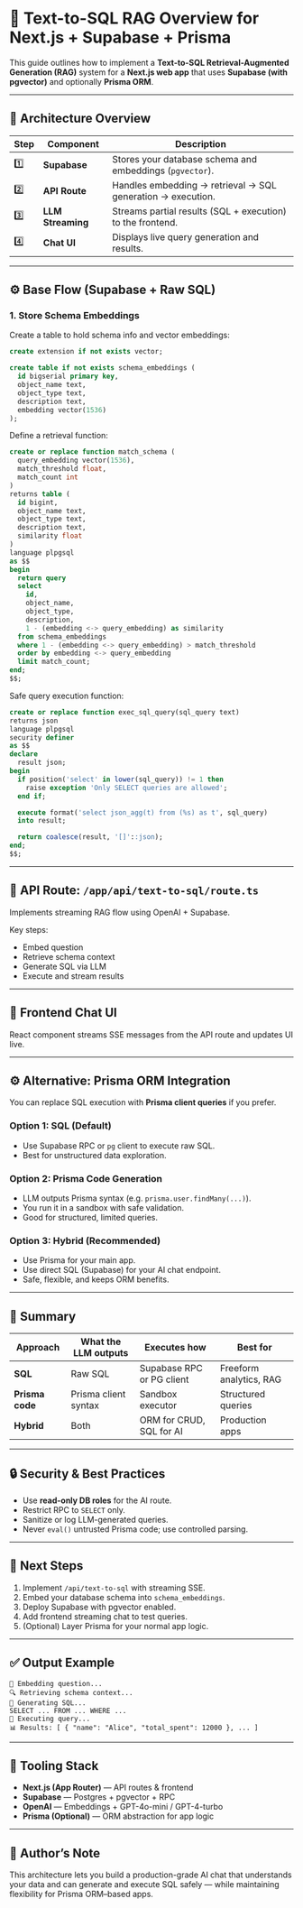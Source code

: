 # 🧠 Text-to-SQL RAG Overview for Next.js + Supabase + Prisma

This guide outlines how to implement a **Text-to-SQL Retrieval-Augmented Generation (RAG)** system for a **Next.js web app** that uses **Supabase (with pgvector)** and optionally **Prisma ORM**.

---

## 🧩 Architecture Overview

| Step | Component | Description |
|------|------------|-------------|
| 1️⃣ | **Supabase** | Stores your database schema and embeddings (`pgvector`). |
| 2️⃣ | **API Route** | Handles embedding → retrieval → SQL generation → execution. |
| 3️⃣ | **LLM Streaming** | Streams partial results (SQL + execution) to the frontend. |
| 4️⃣ | **Chat UI** | Displays live query generation and results. |

---

## ⚙️ Base Flow (Supabase + Raw SQL)

### 1. Store Schema Embeddings

Create a table to hold schema info and vector embeddings:

```sql
create extension if not exists vector;

create table if not exists schema_embeddings (
  id bigserial primary key,
  object_name text,
  object_type text,
  description text,
  embedding vector(1536)
);
```

Define a retrieval function:

```sql
create or replace function match_schema (
  query_embedding vector(1536),
  match_threshold float,
  match_count int
)
returns table (
  id bigint,
  object_name text,
  object_type text,
  description text,
  similarity float
)
language plpgsql
as $$
begin
  return query
  select
    id,
    object_name,
    object_type,
    description,
    1 - (embedding <-> query_embedding) as similarity
  from schema_embeddings
  where 1 - (embedding <-> query_embedding) > match_threshold
  order by embedding <-> query_embedding
  limit match_count;
end;
$$;
```

Safe query execution function:

```sql
create or replace function exec_sql_query(sql_query text)
returns json
language plpgsql
security definer
as $$
declare
  result json;
begin
  if position('select' in lower(sql_query)) != 1 then
    raise exception 'Only SELECT queries are allowed';
  end if;

  execute format('select json_agg(t) from (%s) as t', sql_query)
  into result;

  return coalesce(result, '[]'::json);
end;
$$;
```

---

## 🧱 API Route: `/app/api/text-to-sql/route.ts`

Implements streaming RAG flow using OpenAI + Supabase.

Key steps:
- Embed question
- Retrieve schema context
- Generate SQL via LLM
- Execute and stream results

---

## 💬 Frontend Chat UI

React component streams SSE messages from the API route and updates UI live.

---

## ⚙️ Alternative: Prisma ORM Integration

You can replace SQL execution with **Prisma client queries** if you prefer.

### Option 1: SQL (Default)
- Use Supabase RPC or `pg` client to execute raw SQL.
- Best for unstructured data exploration.

### Option 2: Prisma Code Generation
- LLM outputs Prisma syntax (e.g. `prisma.user.findMany(...)`).
- You run it in a sandbox with safe validation.
- Good for structured, limited queries.

### Option 3: Hybrid (Recommended)
- Use Prisma for your main app.
- Use direct SQL (Supabase) for your AI chat endpoint.
- Safe, flexible, and keeps ORM benefits.

---

## 🧭 Summary

| Approach | What the LLM outputs | Executes how | Best for |
|-----------|---------------------|---------------|-----------|
| **SQL** | Raw SQL | Supabase RPC or PG client | Freeform analytics, RAG |
| **Prisma code** | Prisma client syntax | Sandbox executor | Structured queries |
| **Hybrid** | Both | ORM for CRUD, SQL for AI | Production apps |

---

## 🔒 Security & Best Practices

- Use **read-only DB roles** for the AI route.
- Restrict RPC to `SELECT` only.
- Sanitize or log LLM-generated queries.
- Never `eval()` untrusted Prisma code; use controlled parsing.

---

## 🚀 Next Steps

1. Implement `/api/text-to-sql` with streaming SSE.
2. Embed your database schema into `schema_embeddings`.
3. Deploy Supabase with pgvector enabled.
4. Add frontend streaming chat to test queries.
5. (Optional) Layer Prisma for your normal app logic.

---

## ✅ Output Example

```
🧠 Embedding question...
🔍 Retrieving schema context...
🧩 Generating SQL...
SELECT ... FROM ... WHERE ...
🚀 Executing query...
📊 Results: [ { "name": "Alice", "total_spent": 12000 }, ... ]
```

---

## 🧰 Tooling Stack

- **Next.js (App Router)** — API routes & frontend
- **Supabase** — Postgres + pgvector + RPC
- **OpenAI** — Embeddings + GPT-4o-mini / GPT-4-turbo
- **Prisma (Optional)** — ORM abstraction for app logic

---

## 🧠 Author’s Note

This architecture lets you build a production-grade AI chat that understands your data and can generate and execute SQL safely — while maintaining flexibility for Prisma ORM–based apps.

